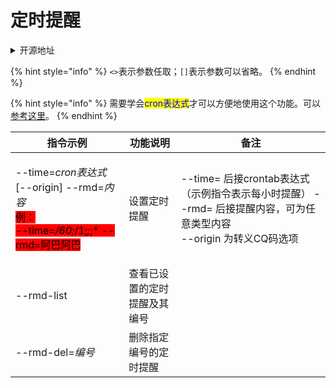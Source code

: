 # 定时提醒

<details>

<summary>开源地址</summary>

[https://github.com/Tsuk1ko/cq-picsearcher-bot](https://github.com/Tsuk1ko/cq-picsearcher-bot)

</details>

{% hint style="info" %}
`<>`表示参数任取；`[]`表示参数可以省略。
{% endhint %}

{% hint style="info" %}
需要学会<mark style="color:blue;">cron表达式</mark>才可以方便地使用这个功能。可以[参考这里](https://www.cnblogs.com/yanghj010/p/10875151.html)。
{% endhint %}

| 指令示例                                                                                                                                                                                                                                                                                                                                                                                  | 功能说明           | 备注                                                                                    |
| ------------------------------------------------------------------------------------------------------------------------------------------------------------------------------------------------------------------------------------------------------------------------------------------------------------------------------------------------------------------------------------- | -------------- | ------------------------------------------------------------------------------------- |
| <p>--time=<em>cron表达式</em> [--origin] --rmd=<em>内容</em><br><mark style="background-color:red;">例：</mark><br><mark style="background-color:red;">--time=</mark><em><mark style="background-color:red;">/60;</mark></em><mark style="background-color:red;">/1;</mark><em><mark style="background-color:red;">;</mark></em><mark style="background-color:red;">;* --rmd=阿巴阿巴</mark></p> | 设置定时提醒         | <p>--time= 后接crontab表达式（示例指令表示每小时提醒） --rmd= 后接提醒内容，可为任意类型内容 <br>--origin 为转义CQ码选项</p> |
| --rmd-list                                                                                                                                                                                                                                                                                                                                                                            | 查看已设置的定时提醒及其编号 |                                                                                       |
| --rmd-del=_编号_                                                                                                                                                                                                                                                                                                                                                                        | 删除指定编号的定时提醒    |                                                                                       |
